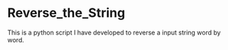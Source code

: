 # Reverse_the_String
This is a python script I have developed to reverse a input string word by word.
